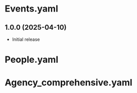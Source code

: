 
# Events.yaml

## 1.0.0 (2025-04-10)

- Initial release

# People.yaml

# Agency_comprehensive.yaml